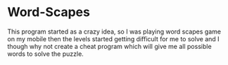 # Word-Scapes
This program started as a crazy idea, so I was playing word scapes game on my mobile then the levels started getting difficult for me to solve and I though why not create a cheat program which will give me all possible words to solve the puzzle.
